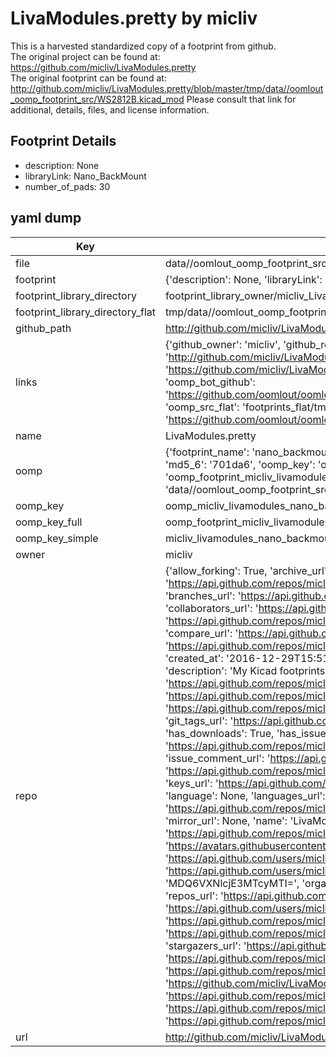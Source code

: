 # LivaModules.pretty by micliv  
This is a harvested standardized copy of a footprint from github.  
The original project can be found at:  
https://github.com/micliv/LivaModules.pretty  
The original footprint can be found at:
http://github.com/micliv/LivaModules.pretty/blob/master/tmp/data//oomlout_oomp_footprint_src/WS2812B.kicad_mod
Please consult that link for additional, details, files, and license information.  
## Footprint Details
* description: None  
* libraryLink: Nano_BackMount  
* number_of_pads: 30  
## yaml dump  
| Key | Value |  
| --- | --- |  
| file | data//oomlout_oomp_footprint_src/LivaModules.pretty/Nano_BackMount.kicad_mod |  
| footprint | {'description': None, 'libraryLink': 'Nano_BackMount', 'number_of_pads': 30} |  
| footprint_library_directory | footprint_library_owner/micliv_LivaModules.pretty |  
| footprint_library_directory_flat | tmp/data//oomlout_oomp_footprint_src/footprints_flat/micliv_livamodules_nano_backmount/working |  
| github_path | http://github.com/micliv/LivaModules.pretty/blob/master/tmp/data//oomlout_oomp_footprint_src/Nano_BackMount.kicad_mod |  
| links | {'github_owner': 'micliv', 'github_repo_name': 'LivaModules.pretty', 'github_src': 'http://github.com/micliv/LivaModules.pretty/blob/master/tmp/data//oomlout_oomp_footprint_src/WS2812B.kicad_mod', 'github_src_repo': 'https://github.com/micliv/LivaModules.pretty', 'oomp_bot': 'tmp/data//oomlout_oomp_footprint_src/footprints/micliv_livamodules_nano_backmount/working', 'oomp_bot_github': 'https://github.com/oomlout/oomlout_oomp_footprint_bot/tree/main/tmp/data//oomlout_oomp_footprint_src/footprints/micliv_livamodules_nano_backmount/working', 'oomp_src_flat': 'footprints_flat/tmp/data//oomlout_oomp_footprint_src/footprints_flat/micliv_livamodules_nano_backmount/working', 'oomp_src_flat_github': 'https://github.com/oomlout/oomlout_oomp_footprint_src/tree/main/tmp/data//oomlout_oomp_footprint_src/footprints_flat/micliv_livamodules_nano_backmount/working'} |  
| name | LivaModules.pretty |  
| oomp | {'footprint_name': 'nano_backmount', 'library_name': 'livamodules', 'md5': '701da647d111f2250fe4e64c952870a3', 'md5_10': '701da647d1', 'md5_5': '701da', 'md5_6': '701da6', 'oomp_key': 'oomp_micliv_livamodules_nano_backmount', 'oomp_key_extra': 'oomp_footprint_micliv_livamodules_nano_backmount', 'oomp_key_full': 'oomp_footprint_micliv_livamodules_nano_backmount_701da6', 'oomp_key_simple': 'micliv_livamodules_nano_backmount', 'original_filename': 'data//oomlout_oomp_footprint_src/LivaModules.pretty/Nano_BackMount.kicad_mod', 'owner_name': 'micliv'} |  
| oomp_key | oomp_micliv_livamodules_nano_backmount |  
| oomp_key_full | oomp_footprint_micliv_livamodules_nano_backmount |  
| oomp_key_simple | micliv_livamodules_nano_backmount |  
| owner | micliv |  
| repo | {'allow_forking': True, 'archive_url': 'https://api.github.com/repos/micliv/LivaModules.pretty/{archive_format}{/ref}', 'archived': False, 'assignees_url': 'https://api.github.com/repos/micliv/LivaModules.pretty/assignees{/user}', 'blobs_url': 'https://api.github.com/repos/micliv/LivaModules.pretty/git/blobs{/sha}', 'branches_url': 'https://api.github.com/repos/micliv/LivaModules.pretty/branches{/branch}', 'clone_url': 'https://github.com/micliv/LivaModules.pretty.git', 'collaborators_url': 'https://api.github.com/repos/micliv/LivaModules.pretty/collaborators{/collaborator}', 'comments_url': 'https://api.github.com/repos/micliv/LivaModules.pretty/comments{/number}', 'commits_url': 'https://api.github.com/repos/micliv/LivaModules.pretty/commits{/sha}', 'compare_url': 'https://api.github.com/repos/micliv/LivaModules.pretty/compare/{base}...{head}', 'contents_url': 'https://api.github.com/repos/micliv/LivaModules.pretty/contents/{+path}', 'contributors_url': 'https://api.github.com/repos/micliv/LivaModules.pretty/contributors', 'created_at': '2016-12-29T15:51:46Z', 'default_branch': 'master', 'deployments_url': 'https://api.github.com/repos/micliv/LivaModules.pretty/deployments', 'description': 'My Kicad footprints', 'disabled': False, 'downloads_url': 'https://api.github.com/repos/micliv/LivaModules.pretty/downloads', 'events_url': 'https://api.github.com/repos/micliv/LivaModules.pretty/events', 'fork': False, 'forks': 0, 'forks_count': 0, 'forks_url': 'https://api.github.com/repos/micliv/LivaModules.pretty/forks', 'full_name': 'micliv/LivaModules.pretty', 'git_commits_url': 'https://api.github.com/repos/micliv/LivaModules.pretty/git/commits{/sha}', 'git_refs_url': 'https://api.github.com/repos/micliv/LivaModules.pretty/git/refs{/sha}', 'git_tags_url': 'https://api.github.com/repos/micliv/LivaModules.pretty/git/tags{/sha}', 'git_url': 'git://github.com/micliv/LivaModules.pretty.git', 'has_discussions': False, 'has_downloads': True, 'has_issues': True, 'has_pages': False, 'has_projects': True, 'has_wiki': True, 'homepage': None, 'hooks_url': 'https://api.github.com/repos/micliv/LivaModules.pretty/hooks', 'html_url': 'https://github.com/micliv/LivaModules.pretty', 'id': 77622904, 'is_template': False, 'issue_comment_url': 'https://api.github.com/repos/micliv/LivaModules.pretty/issues/comments{/number}', 'issue_events_url': 'https://api.github.com/repos/micliv/LivaModules.pretty/issues/events{/number}', 'issues_url': 'https://api.github.com/repos/micliv/LivaModules.pretty/issues{/number}', 'keys_url': 'https://api.github.com/repos/micliv/LivaModules.pretty/keys{/key_id}', 'labels_url': 'https://api.github.com/repos/micliv/LivaModules.pretty/labels{/name}', 'language': None, 'languages_url': 'https://api.github.com/repos/micliv/LivaModules.pretty/languages', 'license': None, 'merges_url': 'https://api.github.com/repos/micliv/LivaModules.pretty/merges', 'milestones_url': 'https://api.github.com/repos/micliv/LivaModules.pretty/milestones{/number}', 'mirror_url': None, 'name': 'LivaModules.pretty', 'network_count': 0, 'node_id': 'MDEwOlJlcG9zaXRvcnk3NzYyMjkwNA==', 'notifications_url': 'https://api.github.com/repos/micliv/LivaModules.pretty/notifications{?since,all,participating}', 'open_issues': 0, 'open_issues_count': 0, 'owner': {'avatar_url': 'https://avatars.githubusercontent.com/u/1717212?v=4', 'events_url': 'https://api.github.com/users/micliv/events{/privacy}', 'followers_url': 'https://api.github.com/users/micliv/followers', 'following_url': 'https://api.github.com/users/micliv/following{/other_user}', 'gists_url': 'https://api.github.com/users/micliv/gists{/gist_id}', 'gravatar_id': '', 'html_url': 'https://github.com/micliv', 'id': 1717212, 'login': 'micliv', 'node_id': 'MDQ6VXNlcjE3MTcyMTI=', 'organizations_url': 'https://api.github.com/users/micliv/orgs', 'received_events_url': 'https://api.github.com/users/micliv/received_events', 'repos_url': 'https://api.github.com/users/micliv/repos', 'site_admin': False, 'starred_url': 'https://api.github.com/users/micliv/starred{/owner}{/repo}', 'subscriptions_url': 'https://api.github.com/users/micliv/subscriptions', 'type': 'User', 'url': 'https://api.github.com/users/micliv'}, 'private': False, 'pulls_url': 'https://api.github.com/repos/micliv/LivaModules.pretty/pulls{/number}', 'pushed_at': '2020-04-20T12:59:35Z', 'releases_url': 'https://api.github.com/repos/micliv/LivaModules.pretty/releases{/id}', 'size': 5, 'ssh_url': 'git@github.com:micliv/LivaModules.pretty.git', 'stargazers_count': 0, 'stargazers_url': 'https://api.github.com/repos/micliv/LivaModules.pretty/stargazers', 'statuses_url': 'https://api.github.com/repos/micliv/LivaModules.pretty/statuses/{sha}', 'subscribers_count': 1, 'subscribers_url': 'https://api.github.com/repos/micliv/LivaModules.pretty/subscribers', 'subscription_url': 'https://api.github.com/repos/micliv/LivaModules.pretty/subscription', 'svn_url': 'https://github.com/micliv/LivaModules.pretty', 'tags_url': 'https://api.github.com/repos/micliv/LivaModules.pretty/tags', 'teams_url': 'https://api.github.com/repos/micliv/LivaModules.pretty/teams', 'temp_clone_token': None, 'topics': [], 'trees_url': 'https://api.github.com/repos/micliv/LivaModules.pretty/git/trees{/sha}', 'updated_at': '2020-04-20T12:59:37Z', 'url': 'https://api.github.com/repos/micliv/LivaModules.pretty', 'visibility': 'public', 'watchers': 0, 'watchers_count': 0, 'web_commit_signoff_required': False} |  
| url | http://github.com/micliv/LivaModules.pretty |  

